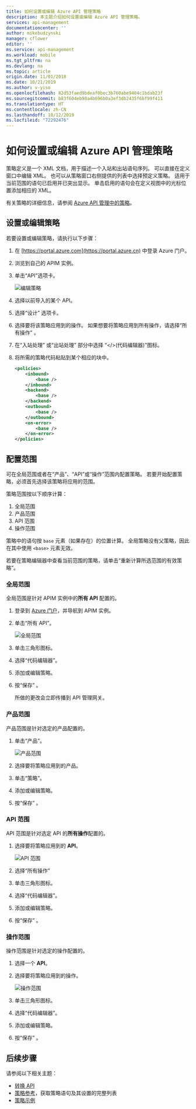 ```yaml
---
title: 如何设置或编辑 Azure API 管理策略
description: 本主题介绍如何设置或编辑 Azure API 管理策略。
services: api-management
documentationcenter: ''
author: mikebudzynski
manager: cflower
editor: ''
ms.service: api-management
ms.workload: mobile
ms.tgt_pltfrm: na
ms.devlang: na
ms.topic: article
origin.date: 11/01/2018
ms.date: 10/21/2019
ms.author: v-yiso
ms.openlocfilehash: 82d53faed9bdeaf0bec3b760abe9404c1bdab23f
ms.sourcegitcommit: b83f604eb98a4b696b0a3ef3db2435f6bf99f411
ms.translationtype: HT
ms.contentlocale: zh-CN
ms.lasthandoff: 10/12/2019
ms.locfileid: "72292476"
---
```

# <a name="how-to-set-or-edit-azure-api-management-policies"></a>如何设置或编辑 Azure API 管理策略

策略定义是一个 XML 文档，用于描述一个入站和出站语句序列。 可以直接在定义窗口中编辑 XML。 也可以从策略窗口右侧提供的列表中选择预定义策略。 适用于当前范围的语句已启用并已突出显示。 单击启用的语句会在定义视图中的光标位置添加相应的 XML。 

有关策略的详细信息，请参阅 [Azure API 管理中的策略](api-management-howto-policies.md)。

## <a name="set-or-edit-a-policy"></a>设置或编辑策略

若要设置或编辑策略，请执行以下步骤：

1. 在 [https://portal.azure.com](https://portal.azure.cn) 中登录 Azure 门户。
2. 浏览到自己的 APIM 实例。
3. 单击“API”选项卡。 

    ![编辑策略](./media/set-edit-policies/code-editor.png)

4. 选择以前导入的某个 API。
5. 选择“设计”  选项卡。
6. 选择要将该策略应用到的操作。 如果想要将策略应用到所有操作，请选择“所有操作”  。
7. 在“入站处理”  或“出站处理”  部分中选择  “</>(代码编辑器)”图标。
8. 将所需的策略代码粘贴到某个相应的块中。

    ```XML
    <policies>
        <inbound>
            <base />
        </inbound>
        <backend>
            <base />
        </backend>
        <outbound>
            <base />
        </outbound>
        <on-error>
            <base />
        </on-error>
    </policies>
    ```
 
## <a name="configure-scope"></a>配置范围

可在全局范围或者在“产品”、“API”或“操作”范围内配置策略。 若要开始配置策略，必须首先选择该策略将应用的范围。

策略范围按以下顺序计算：

1. 全局范围
2. 产品范围
3. API 范围
4. 操作范围

策略中的语句按 `base` 元素（如果存在）的位置计算。 全局策略没有父策略，因此在其中使用 `<base>` 元素无效。

若要在策略编辑器中查看当前范围的策略，请单击“重新计算所选范围的有效策略”。 

### <a name="global-scope"></a>全局范围

全局范围是针对 APIM 实例中的**所有 API** 配置的。

1. 登录到 [Azure 门户](https://portal.azure.cn/)，并导航到 APIM 实例。
2. 单击“所有 API”。 

    ![全局范围](./media/api-management-howto-policies/global-scope.png)

3. 单击三角形图标。
4. 选择“代码编辑器”。 
5. 添加或编辑策略。
6. 按“保存”  。 

    所做的更改会立即传播到 API 管理网关。

### <a name="product-scope"></a>产品范围

产品范围是针对选定的产品配置的。

1. 单击“产品”。 

    ![产品范围](./media/api-management-howto-policies/product-scope.png)

2. 选择要将策略应用到的产品。
3. 单击“策略”。 
4. 添加或编辑策略。
5. 按“保存”  。 

### <a name="api-scope"></a>API 范围

API 范围是针对选定 API 的**所有操作**配置的。

1. 选择要将策略应用到的 **API**。

    ![API 范围](./media/api-management-howto-policies/api-scope.png)

2. 选择“所有操作” 
3. 单击三角形图标。
4. 选择“代码编辑器”。 
5. 添加或编辑策略。
6. 按“保存”  。 

### <a name="operation-scope"></a>操作范围 

操作范围是针对选定的操作配置的。

1. 选择一个 **API**。
2. 选择要将策略应用到的操作。

    ![操作范围](./media/api-management-howto-policies/operation-scope.png)

3. 单击三角形图标。
4. 选择“代码编辑器”。 
5. 添加或编辑策略。
6. 按“保存”  。 

## <a name="next-steps"></a>后续步骤

请参阅以下相关主题：

+ [转换 API](transform-api.md)
+ [策略参考](api-management-policies.md)，获取策略语句及其设置的完整列表
+ [策略示例](policy-samples.md)